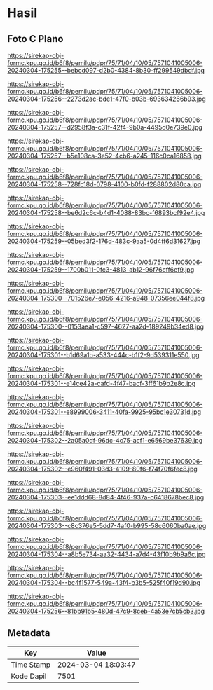 # Hasil

## Foto C Plano

https://sirekap-obj-formc.kpu.go.id/b6f8/pemilu/pdpr/75/71/04/10/05/7571041005006-20240304-175255--bebcd097-d2b0-4384-8b30-ff299549dbdf.jpg

https://sirekap-obj-formc.kpu.go.id/b6f8/pemilu/pdpr/75/71/04/10/05/7571041005006-20240304-175256--2273d2ac-bde1-47f0-b03b-693634266b93.jpg

https://sirekap-obj-formc.kpu.go.id/b6f8/pemilu/pdpr/75/71/04/10/05/7571041005006-20240304-175257--d2958f3a-c31f-42f4-9b0a-4495d0e739e0.jpg

https://sirekap-obj-formc.kpu.go.id/b6f8/pemilu/pdpr/75/71/04/10/05/7571041005006-20240304-175257--b5e108ca-3e52-4cb6-a245-116c0ca16858.jpg

https://sirekap-obj-formc.kpu.go.id/b6f8/pemilu/pdpr/75/71/04/10/05/7571041005006-20240304-175258--728fc18d-0798-4100-b0fd-f288802d80ca.jpg

https://sirekap-obj-formc.kpu.go.id/b6f8/pemilu/pdpr/75/71/04/10/05/7571041005006-20240304-175258--be6d2c6c-b4d1-4088-83bc-f6893bcf92e4.jpg

https://sirekap-obj-formc.kpu.go.id/b6f8/pemilu/pdpr/75/71/04/10/05/7571041005006-20240304-175259--05bed3f2-176d-483c-9aa5-0d4ff6d31627.jpg

https://sirekap-obj-formc.kpu.go.id/b6f8/pemilu/pdpr/75/71/04/10/05/7571041005006-20240304-175259--1700b011-0fc3-4813-ab12-96f76cff6ef9.jpg

https://sirekap-obj-formc.kpu.go.id/b6f8/pemilu/pdpr/75/71/04/10/05/7571041005006-20240304-175300--701526e7-e056-4216-a948-07356ee044f8.jpg

https://sirekap-obj-formc.kpu.go.id/b6f8/pemilu/pdpr/75/71/04/10/05/7571041005006-20240304-175300--0153aea1-c597-4627-aa2d-189249b34ed8.jpg

https://sirekap-obj-formc.kpu.go.id/b6f8/pemilu/pdpr/75/71/04/10/05/7571041005006-20240304-175301--b1d69a1b-a533-444c-b1f2-9d539311e550.jpg

https://sirekap-obj-formc.kpu.go.id/b6f8/pemilu/pdpr/75/71/04/10/05/7571041005006-20240304-175301--e14ce42a-cafd-4f47-bacf-3ff61b9b2e8c.jpg

https://sirekap-obj-formc.kpu.go.id/b6f8/pemilu/pdpr/75/71/04/10/05/7571041005006-20240304-175301--e8999006-3411-40fa-9925-95bc1e30731d.jpg

https://sirekap-obj-formc.kpu.go.id/b6f8/pemilu/pdpr/75/71/04/10/05/7571041005006-20240304-175302--2a05a0df-96dc-4c75-acf1-e6569be37639.jpg

https://sirekap-obj-formc.kpu.go.id/b6f8/pemilu/pdpr/75/71/04/10/05/7571041005006-20240304-175302--e960f491-03d3-4109-80f6-f74f70f6fec8.jpg

https://sirekap-obj-formc.kpu.go.id/b6f8/pemilu/pdpr/75/71/04/10/05/7571041005006-20240304-175303--ee1ddd68-8d84-4f46-937a-c6418678bec8.jpg

https://sirekap-obj-formc.kpu.go.id/b6f8/pemilu/pdpr/75/71/04/10/05/7571041005006-20240304-175303--c8c376e5-5dd7-4af0-b995-58c6060ba0ae.jpg

https://sirekap-obj-formc.kpu.go.id/b6f8/pemilu/pdpr/75/71/04/10/05/7571041005006-20240304-175304--a8b5e734-aa32-4434-a7d4-43f10b9b9a6c.jpg

https://sirekap-obj-formc.kpu.go.id/b6f8/pemilu/pdpr/75/71/04/10/05/7571041005006-20240304-175304--bc4f1577-549a-43f4-b3b5-525f40f19d90.jpg

https://sirekap-obj-formc.kpu.go.id/b6f8/pemilu/pdpr/75/71/04/10/05/7571041005006-20240304-175256--81bb91b5-480d-47c9-8ceb-4a53e7cb5cb3.jpg


## Metadata

| Key        | Value               |
| ---------- | ------------------- |
| Time Stamp | 2024-03-04 18:03:47 |
| Kode Dapil | 7501                |



